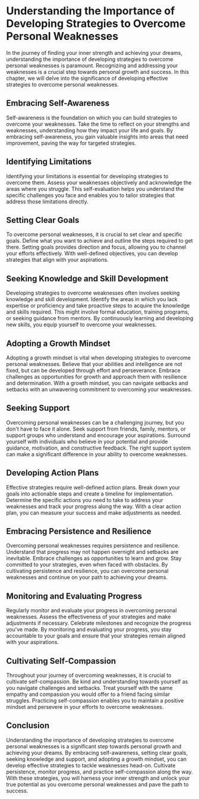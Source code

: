 # Understanding the Importance of Developing Strategies to Overcome Personal Weaknesses

In the journey of finding your inner strength and achieving your dreams, understanding the importance of developing strategies to overcome personal weaknesses is paramount. Recognizing and addressing your weaknesses is a crucial step towards personal growth and success. In this chapter, we will delve into the significance of developing effective strategies to overcome personal weaknesses.

## Embracing Self-Awareness

Self-awareness is the foundation on which you can build strategies to overcome your weaknesses. Take the time to reflect on your strengths and weaknesses, understanding how they impact your life and goals. By embracing self-awareness, you gain valuable insights into areas that need improvement, paving the way for targeted strategies.

## Identifying Limitations

Identifying your limitations is essential for developing strategies to overcome them. Assess your weaknesses objectively and acknowledge the areas where you struggle. This self-evaluation helps you understand the specific challenges you face and enables you to tailor strategies that address those limitations directly.

## Setting Clear Goals

To overcome personal weaknesses, it is crucial to set clear and specific goals. Define what you want to achieve and outline the steps required to get there. Setting goals provides direction and focus, allowing you to channel your efforts effectively. With well-defined objectives, you can develop strategies that align with your aspirations.

## Seeking Knowledge and Skill Development

Developing strategies to overcome weaknesses often involves seeking knowledge and skill development. Identify the areas in which you lack expertise or proficiency and take proactive steps to acquire the knowledge and skills required. This might involve formal education, training programs, or seeking guidance from mentors. By continuously learning and developing new skills, you equip yourself to overcome your weaknesses.

## Adopting a Growth Mindset

Adopting a growth mindset is vital when developing strategies to overcome personal weaknesses. Believe that your abilities and intelligence are not fixed, but can be developed through effort and perseverance. Embrace challenges as opportunities for growth and approach them with resilience and determination. With a growth mindset, you can navigate setbacks and setbacks with an unwavering commitment to overcoming your weaknesses.

## Seeking Support

Overcoming personal weaknesses can be a challenging journey, but you don't have to face it alone. Seek support from friends, family, mentors, or support groups who understand and encourage your aspirations. Surround yourself with individuals who believe in your potential and provide guidance, motivation, and constructive feedback. The right support system can make a significant difference in your ability to overcome weaknesses.

## Developing Action Plans

Effective strategies require well-defined action plans. Break down your goals into actionable steps and create a timeline for implementation. Determine the specific actions you need to take to address your weaknesses and track your progress along the way. With a clear action plan, you can measure your success and make adjustments as needed.

## Embracing Persistence and Resilience

Overcoming personal weaknesses requires persistence and resilience. Understand that progress may not happen overnight and setbacks are inevitable. Embrace challenges as opportunities to learn and grow. Stay committed to your strategies, even when faced with obstacles. By cultivating persistence and resilience, you can overcome personal weaknesses and continue on your path to achieving your dreams.

## Monitoring and Evaluating Progress

Regularly monitor and evaluate your progress in overcoming personal weaknesses. Assess the effectiveness of your strategies and make adjustments if necessary. Celebrate milestones and recognize the progress you've made. By monitoring and evaluating your progress, you stay accountable to your goals and ensure that your strategies remain aligned with your aspirations.

## Cultivating Self-Compassion

Throughout your journey of overcoming weaknesses, it is crucial to cultivate self-compassion. Be kind and understanding towards yourself as you navigate challenges and setbacks. Treat yourself with the same empathy and compassion you would offer to a friend facing similar struggles. Practicing self-compassion enables you to maintain a positive mindset and persevere in your efforts to overcome weaknesses.

## Conclusion

Understanding the importance of developing strategies to overcome personal weaknesses is a significant step towards personal growth and achieving your dreams. By embracing self-awareness, setting clear goals, seeking knowledge and support, and adopting a growth mindset, you can develop effective strategies to tackle weaknesses head-on. Cultivate persistence, monitor progress, and practice self-compassion along the way. With these strategies, you will harness your inner strength and unlock your true potential as you overcome personal weaknesses and pave the path to success.
